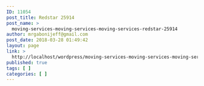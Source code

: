 ```yaml
---
ID: 11054
post_title: Redstar 25914
post_name: >
  moving-services-moving-services-moving-services-redstar-25914
author: mrgabonijeff@gmail.com
post_date: 2018-03-28 01:49:42
layout: page
link: >
  http://localhost/wordpress/moving-services-moving-services-moving-services-redstar-25914/
published: true
tags: [ ]
categories: [ ]
---
```

